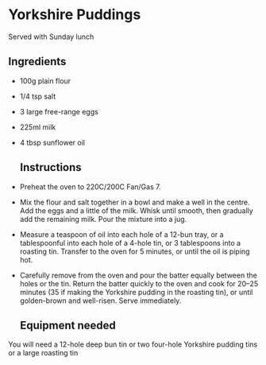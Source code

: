 # Yorkshire Puddings

Served with Sunday lunch

## Ingredients

- 100g plain flour
- 1/4 tsp salt
- 3 large free-range eggs
- 225ml milk
- 4 tbsp sunflower oil

  ## Instructions

- Preheat the oven to 220C/200C Fan/Gas 7.
- Mix the flour and salt together in a bowl and make a well in the centre. Add the eggs and a little of the milk.   Whisk until smooth, then gradually add the remaining milk. Pour the mixture into a jug.
- Measure a teaspoon of oil into each hole of a 12-bun tray, or a tablespoonful into each hole of a 4-hole tin, or 3 tablespoons into a roasting tin. Transfer to the oven for 5 minutes, or until the oil is piping hot.
- Carefully remove from the oven and pour the batter equally between the holes or the tin. Return the batter quickly to the oven and cook for 20–25 minutes (35 if making the Yorkshire pudding in the roasting tin), or until golden-brown and well-risen. Serve immediately.

  ## Equipment needed

You will need a 12-hole deep bun tin or two four-hole Yorkshire pudding tins or a large roasting tin 
